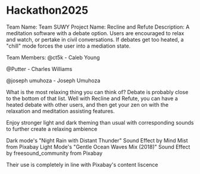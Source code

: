 # Hackathon2025

Team Name: Team SUWY
Project Name: Recline and Refute
Description: A meditation software with a debate option. Users are encouraged to relax and watch, or pertake in civil conversations. If debates get too heated, a "chill" mode forces the user into a mediation state.

Team Members:
@ct5k  - Caleb Young

@Putter - Charles Williams

@joseph umuhoza - Joseph Umuhoza


What is the most relaxing thing you can think of? Debate is probably close to the bottom of that list. Well with Recline and Refute, you can have a heated debate with other users, and then get your zen on with the relaxation and meditation assisting features.

Enjoy stronger light and dark theming than usual with corresponding sounds to further create a relaxing ambience

Dark mode's "Night Rain with Distant Thunder" Sound Effect by Mind Mist from Pixabay
Light Mode's "Gentle Ocean Waves Mix (2018)" Sound Effect by freesound_community from Pixabay

Their use is completely in line with Pixabay's content liscence
